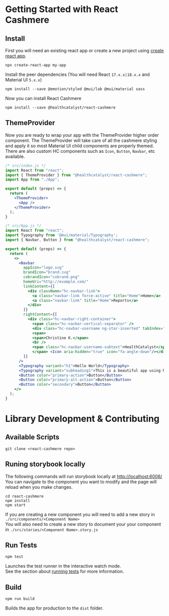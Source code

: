 # Getting Started with React Cashmere

## Install
First you will need an existing react app or create a new project using [create react app](https://reactjs.org/docs/create-a-new-react-app.html).
```
npx create-react-app my-app
```

Install the peer dependencies (You will need React `17.x.x|18.x.x` and Material UI `5.x.x`)
```shell
npm install --save @emotion/styled @mui/lab @mui/material sass
```

Now you can install React Cashmere
```
npm install --save @healthcatalyst/react-cashmere
```


## ThemeProvider

Now you are ready to wrap your app with the ThemeProvider higher order component. 
The ThemeProvider will take care of all the cashmere styling and apply it so most Material UI child components are properly themed. There are also custom HC components such as `Icon`, `Button`, `Navbar`, etc available.

```jsx
/* src/index.js */
import React from "react";
import { ThemeProvider } from "@healthcatalyst/react-cashmere";
import App from "./App";

export default (props) => {
  return (
    <ThemeProvider>
      <App />
    </ThemeProvider>
  );
}
```

```jsx
/* src/App.js */
import React from "react";
import Typography from '@mui/material/Typography';
import { Navbar, Button } from "@healthcatalyst/react-cashmere";

export default (props) => {
  return (
    <>
      <Navbar
        appIcon="logo.svg"
        brandIcon="brand.svg"
        cobrandIcon="cobrand.png"
        homeUri="http://example.com/"
        linkContent={[
          <div className="hc-navbar-link">
            <a class="navbar-link force-active" title="Home">Home</a>
            <a class="navbar-link" title="Home">Reports</a>
          </div>
        ]}
        rightContent={[
          <div class="hc-navbar-right-container">
            <span class="hc-navbar-vertical-separator" />
            <div class="hc-navbar-username ng-star-inserted" tabIndex="0">
            <span>
            <span>Christine K.</span>
            <br />
            <span class="hc-navbar-username-subtext">HealthCatalyst</span>
            </span> <Icon aria-hidden="true" icon="fa-angle-down"/></div></div>
        ]}
      />
      <Typography variant="h1">Hello World</Typography>
      <Typography variant="subheading1">This is a beautiful app using Material UI and Cashmere</Typography>
      <Button color="primary-action">Button</Button>
      <Button color="primary-alt-action">Button</Button>
      <Button color="secondary">Button</Button>
    </>
  );
}
```

# Library Development & Contributing
## Available Scripts

```
git clone <react-cashmere repo>
```


## Runing storybook locally
The following commands will run storybook locally at [http://localhost:6006/](http://localhost:6006/)
You can navigate to the component you want to modify and the page will reload when you make changes.
```
cd react-cashmere
npm install
npm start
```

If you are creating a new component you will need to add a new story in `./src/components/<Component Name>`\
You will also need to create a new story to document your your component in `./src/stories/<Component Name>.story.js`


## Run Tests
```
npm test
```

Launches the test runner in the interactive watch mode.\
See the section about [running tests](https://facebook.github.io/create-react-app/docs/running-tests) for more information.

## Build
```
npm run build
```

Builds the app for production to the `dist` folder.